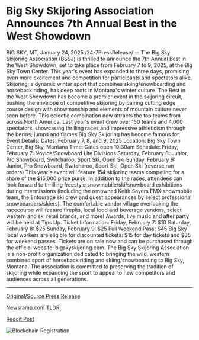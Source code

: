 # Big Sky Skijoring Association Announces 7th Annual Best in the West Showdown

BIG SKY, MT, January 24, 2025 /24-7PressRelease/ -- The Big Sky Skijoring Association (BSSJ) is thrilled to announce the 7th Annual Best in the West Showdown, set to take place from February 7 to 9, 2025, at the Big Sky Town Center. This year's event has expanded to three days, promising even more excitement and competition for participants and spectators alike.  Skijoring, a dynamic winter sport that combines skiing/snowboarding and horseback riding, has deep roots in Montana's winter culture. The Best in the West Showdown has become a premier event in the skijoring circuit, pushing the envelope of competitive skijoring by pairing cutting edge course design with showmanship and elements of mountain culture never seen before. This eclectic combination now attracts the top teams from across North America. Last year's event drew over 150 teams and 4,000 spectators, showcasing thrilling races and impressive athleticism through the berms, jumps and flames Big Sky Skijoring has become famous for.   Event Details:  Dates: February 7, 8, and 9, 2025 Location: Big Sky Town Center, Big Sky, Montana Time: Gates open 10:30am  Schedule:  Friday, February 7: Novice/Snowboard Lite Divisions Saturday, February 8: Junior, Pro Snowboard, Switcharoo, Sport Ski, Open Ski Sunday, February 9: Junior, Pro Snowboard, Switcharoo, Sport Ski, Open Ski (reverse run orders)  This year's event will feature 154 skijoring teams competing for a share of the $15,000 prize purse. In addition to the races, attendees can look forward to thrilling freestyle snowmobile/ski/snowboard exhibitions during intermissions (including the renowned Keith Sayers FMX snowmobile team, the Entourage ski crew and guest appearances by select professional snowboarders/skiers). The comfortable vendor village overlooking the racecourse will feature firepits, local food and beverage vendors, select western and ski retail brands, and more! Awards, live music and after party will be held at Tips Up.  Ticket Information: Friday, February 7: $10 Saturday, February 8: $25 Sunday, February 9: $25 Full Weekend Pass: $45  Big Sky local workers are eligible for discounted tickets: $15 for day tickets and $35 for weekend passes. Tickets are on sale now and can be purchased through the official website: bigskyskijoring.com.  The Big Sky Skijoring Association is a non-profit organization dedicated to bringing the wild, western combined sport of horseback riding and skiing/snowboarding to Big Sky, Montana. The association is committed to preserving the tradition of skijoring while expanding the sport to appeal to new competitors and audiences across all generations. 

---

[Original/Source Press Release](https://www.24-7pressrelease.com/press-release/519144/big-sky-skijoring-association-announces-7th-annual-best-in-the-west-showdown)
                    

[Newsramp.com TLDR](https://newsramp.com/curated-news/big-sky-skijoring-association-hosts-7th-annual-best-in-the-west-showdown-in-montana/8eff6ec1fb8e4add0d9667c7e8309cd3) 

 



[Reddit Post](https://www.reddit.com/r/eventNews/comments/1i93wt6/big_sky_skijoring_association_hosts_7th_annual/) 



![Blockchain Registration](https://cdn.newsramp.app/24-7PressRelease/qrcode/251/24/kiteumGX.webp)